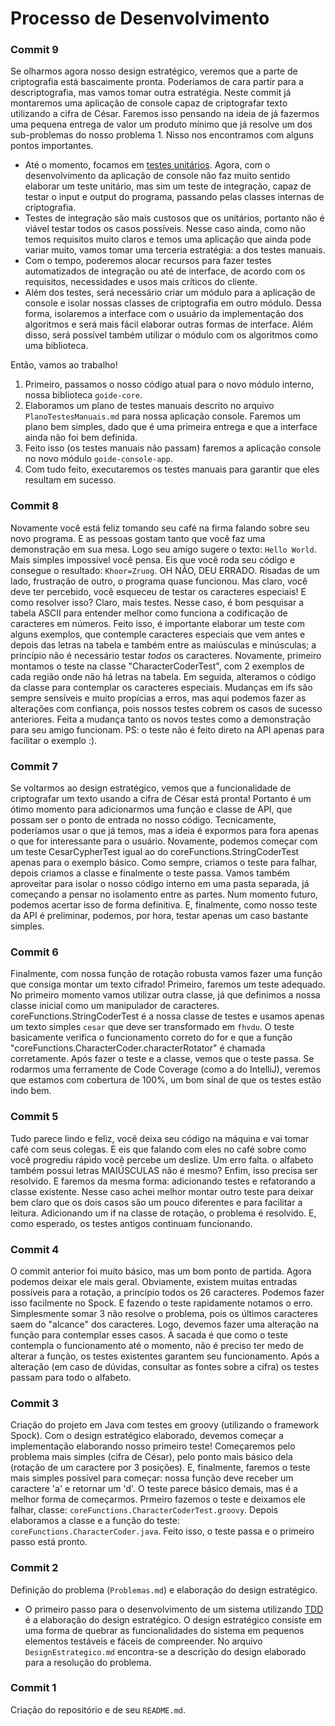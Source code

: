# Processo de Desenvolvimento

### Commit 9 
Se olharmos agora nosso design estratégico, veremos que a parte de criptografia está bascaimente pronta. Poderíamos de cara partir para a descriptografia, mas vamos tomar outra estratégia.
Neste commit já montaremos uma aplicação de console capaz de criptografar texto utilizando a cifra de César. Faremos isso pensando na ideia de já fazermos uma pequena entrega de valor um produto mínimo que já resolve um dos sub-problemas do nosso problema 1.
Nisso nos encontramos com alguns pontos importantes.
- Até o momento, focamos em [testes unitários](https://en.wikipedia.org/wiki/Unit_testing). Agora, com o desenvolvimento da aplicação de console não faz muito sentido elaborar um teste unitário, mas sim um teste de integração, capaz de testar o input e output do programa, passando pelas classes internas de criptografia.
- Testes de integração são mais custosos que os unitários, portanto não é viável testar todos os casos possíveis. Nesse caso ainda, como não temos requisitos muito claros e temos uma aplicação que ainda pode variar muito, vamos tomar uma terceria estratégia: a dos testes manuais.
- Com o tempo, poderemos alocar recursos para fazer testes automatizados de integração ou até de interface, de acordo com os requisitos, necessidades e usos mais críticos do cliente.
- Além dos testes, será necessário criar um módulo para a aplicação de console e isolar nossas classes de criptografia em outro módulo. Dessa forma, isolaremos a interface com o usuário da implementação dos algoritmos e será mais fácil elaborar outras formas de interface. Além disso, será possível também utilizar o módulo com os algoritmos como uma biblioteca.

Então, vamos ao trabalho!
1. Primeiro, passamos o nosso código atual para o novo módulo interno, nossa biblioteca `goide-core`.
2. Elaboramos um plano de testes manuais descrito no arquivo `PlanoTestesManuais.md` para nossa aplicação console. Faremos um plano bem simples, dado que é uma primeira entrega e que a interface ainda não foi bem definida.
3. Feito isso (os testes manuais não passam) faremos a aplicação console no novo módulo `goide-console-app`.
4. Com tudo feito, executaremos os testes manuais para garantir que eles resultam em sucesso.

### Commit 8
Novamente você está feliz tomando seu café na firma falando sobre seu novo programa. E as pessoas gostam tanto que você faz uma demonstração em sua mesa. Logo seu amigo sugere o texto: `Hello World`. Mais simples impossível você pensa. Eis que você roda seu código e consegue o resultado: `Khoor=Zruog`. OH NÃO, DEU ERRADO. Risadas de um lado, frustração de outro, o programa quase funcionou. Mas claro, você deve ter percebido, você esqueceu de testar os caracteres especiais!  E como resolver isso? Claro, mais testes.
Nesse caso, é bom pesquisar a tabela ASCII para entender melhor como funciona a codificação de caracteres em números. Feito isso, é importante elaborar um teste com alguns exemplos, que contemple caracteres especiais que vem antes e depois das letras na tabela e também entre as maiúsculas e minúsculas; a princípio não é necessário testar *todos* os caracteres.
Novamente, primeiro montamos o teste na classe "CharacterCoderTest", com 2 exemplos de cada região onde não há letras na tabela.
Em seguida, alteramos o código da classe para contemplar os caracteres especiais. Mudanças em ifs são sempre sensíveis e muito propícias a erros, mas aqui podemos fazer as alterações com confiança, pois nossos testes cobrem os casos de sucesso anteriores.
Feita a mudança tanto os novos testes como a demonstração para seu amigo funcionam.
PS: o teste não é feito direto na API apenas para facilitar o exemplo :).

### Commit 7 
Se voltarmos ao design estratégico, vemos que a funcionalidade de criptografar um texto usando a cifra de César está pronta! Portanto é um ótimo momento para adicionarmos uma função e classe de API, que possam ser o ponto de entrada no nosso código. Tecnicamente, poderíamos usar o que já temos, mas a ideia é expormos para fora apenas o que for interessante para o usuário.
Novamente, podemos começar com um teste CesarCypherTest igual ao do coreFunctions.StringCoderTest apenas para o exemplo básico.
Como sempre, criamos o teste para falhar, depois criamos a classe e finalmente o teste passa.
Vamos também aproveitar para isolar o nosso código interno em uma pasta separada, já começando a pensar no isolamento entre as partes. Num momento futuro, podemos acertar isso de forma definitiva.
E, finalmente, como nosso teste da API é preliminar, podemos, por hora, testar apenas um caso bastante simples.

### Commit 6
Finalmente, com nossa função de rotação robusta vamos fazer uma função que consiga montar um texto cifrado!
Primeiro, faremos um teste adequado. No primeiro momento vamos utilizar outra classe, já que definimos a nossa classe inicial como um manipulador de caracteres.
coreFunctions.StringCoderTest é a nossa classe de testes e usamos apenas um texto simples `cesar` que deve ser transformado em `fhvdu`. O teste basicamente verifica o funcionamento correto do for e que a função "coreFunctions.CharacterCoder.characterRotator" é chamada corretamente.
Após fazer o teste e a classe, vemos que o teste passa.
Se rodarmos uma ferramente de Code Coverage (como a do IntelliJ), veremos que estamos com cobertura de 100%, um bom sinal de que os testes estão indo bem.

### Commit 5
Tudo parece lindo e feliz, você deixa seu código na máquina e vai tomar café com seus colegas. E eis que falando com eles no café sobre como você progrediu rápido você percebe um deslize. Um erro falta. o alfabeto também possui letras MAIÚSCULAS não é mesmo?
Enfim, isso precisa ser resolvido. E faremos da mesma forma: adicionando testes e refatorando a classe existente.
Nesse caso achei melhor montar outro teste para deixar bem claro que os dois casos são um pouco diferentes e para facilitar a leitura.
Adicionando um if na classe de rotação, o problema é resolvido.
E, como esperado, os testes antigos continuam funcionando.

### Commit 4
O commit anterior foi muito básico, mas um bom ponto de partida. Agora podemos deixar ele mais geral.
Obviamente, existem muitas entradas possíveis para a rotação, a princípio todos os 26 caracteres. Podemos fazer isso facilmente no Spock.
E fazendo o teste rapidamente notamos o erro. Simplesmente somar 3 não resolve o problema, pois os últimos caracteres saem do "alcance" dos caracteres.
Logo, devemos fazer uma alteração na função para contemplar esses casos. A sacada é que como o teste contempla o funcionamento até o momento, não é preciso ter medo de alterar a função, os testes existentes garantem seu funcionamento.
Após a alteração (em caso de dúvidas, consultar as fontes sobre a cifra) os testes passam para todo o alfabeto.

### Commit 3
Criação do projeto em Java com testes em groovy (utilizando o framework Spock).
Com o design estratégico elaborado, devemos começar a implementação elaborando nosso primeiro teste!
Começaremos pelo problema mais simples (cifra de César), pelo ponto mais básico dela (rotação de um caractere por 3 posições).
E, finalmente, faremos o teste mais simples possível para começar: nossa função deve receber um caractere 'a' e retornar um 'd'.
O teste parece básico demais, mas é a melhor forma de começarmos. 
Prmeiro fazemos o teste e deixamos ele falhar, classe: `coreFunctions.CharacterCoderTest.groovy`.
Depois elaboramos a classe e a função do teste: `coreFunctions.CharacterCoder.java`.
Feito isso, o teste passa e o primeiro passo está pronto.

### Commit 2
Definição do problema (`Problemas.md`) e elaboração do design estratégico.
- O primeiro passo para o desenvolvimento de um sistema utilizando [TDD](https://en.wikipedia.org/wiki/Test-driven_development) é a elaboração do design estratégico. O design estratégico consiste em uma forma de quebrar as funcionalidades do sistema em pequenos elementos testáveis e fáceis de compreender. No arquivo `DesignEstrategico.md` encontra-se a descrição do design elaborado para a resolução do problema.

### Commit 1
Criação do repositório e de seu `README.md`.